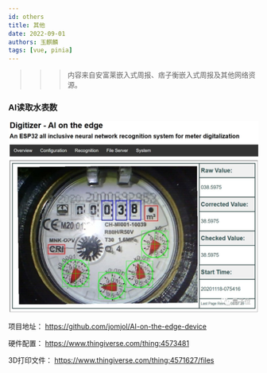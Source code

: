 ```yaml
---
id: others
title: 其他
date: 2022-09-01
authors: 玉麒麟
tags: [vue, pinia]
---
```


<!-- truncate -->

>>>内容来自安富莱嵌入式周报、痞子衡嵌入式周报及其他网络资源。


### AI读取水表数
![img](../../../static/img/project/ai_reader.png)

项目地址：
https://github.com/jomjol/AI-on-the-edge-device

硬件配置：
https://www.thingiverse.com/thing:4573481

3D打印文件：
https://www.thingiverse.com/thing:4571627/files





